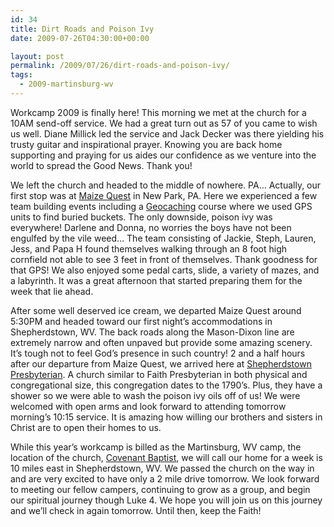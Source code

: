 ```yaml
---
id: 34
title: Dirt Roads and Poison Ivy
date: 2009-07-26T04:30:00+00:00

layout: post
permalink: /2009/07/26/dirt-roads-and-poison-ivy/
tags:
  - 2009-martinsburg-wv
---
```

Workcamp 2009 is finally here! This morning we met at the church for a 10AM send-off service. We had a great turn out as 57 of you came to wish us well. Diane Millick led the service and Jack Decker was there yielding his trusty guitar and inspirational prayer. Knowing you are back home supporting and praying for us aides our confidence as we venture into the world to spread the Good News. Thank you!

We left the church and headed to the middle of nowhere. PA&#8230; Actually, our first stop was at [Maize Quest](http://www.mazefunpark.com/) in New Park, PA. Here we experienced a few team building events including a [Geocaching](http://en.wikipedia.org/wiki/Geocaching) course where we used GPS units to find buried buckets. The only downside, poison ivy was everywhere! Darlene and Donna, no worries the boys have not been engulfed by the vile weed&#8230; The team consisting of Jackie, Steph, Lauren, Jess, and Papa H found themselves walking through an 8 foot high cornfield not able to see 3 feet in front of themselves. Thank goodness for that GPS! We also enjoyed some pedal carts, slide, a variety of mazes, and a labyrinth. It was a great afternoon that started preparing them for the week that lie ahead.

After some well deserved ice cream, we departed Maize Quest around 5:30PM and headed toward our first night&#8217;s accommodations in Shepherdstown, WV. The back roads along the Mason-Dixon line are extremely narrow and often unpaved but provide some amazing scenery. It&#8217;s tough not to feel God&#8217;s presence in such country! 2 and a half hours after our departure from Maize Quest, we arrived here at [Shepherdstown Presbyterian](http://spcworks.org). A church similar to Faith Presbyterian in both physical and congregational size, this congregation dates to the 1790&#8217;s. Plus, they have a shower so we were able to wash the poison ivy oils off of us! We were welcomed with open arms and look forward to attending tomorrow morning&#8217;s 10:15 service. It is amazing how willing our brothers and sisters in Christ are to open their homes to us.

While this year&#8217;s workcamp is billed as the Martinsburg, WV camp, the location of the church, [Covenant Baptist](http://www.covenantexperience.com/), we will call our home for a week is 10 miles east in Shepherdstown, WV. We passed the church on the way in and are very excited to have only a 2 mile drive tomorrow. We look forward to meeting our fellow campers, continuing to grow as a group, and begin our spiritual journey though Luke 4. We hope you will join us on this journey and we&#8217;ll check in again tomorrow. Until then, keep the Faith!